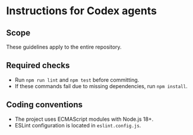 # Instructions for Codex agents

## Scope
These guidelines apply to the entire repository.

## Required checks
- Run `npm run lint` and `npm test` before committing.
- If these commands fail due to missing dependencies, run `npm install`.

## Coding conventions
- The project uses ECMAScript modules with Node.js 18+.
- ESLint configuration is located in `eslint.config.js`.


